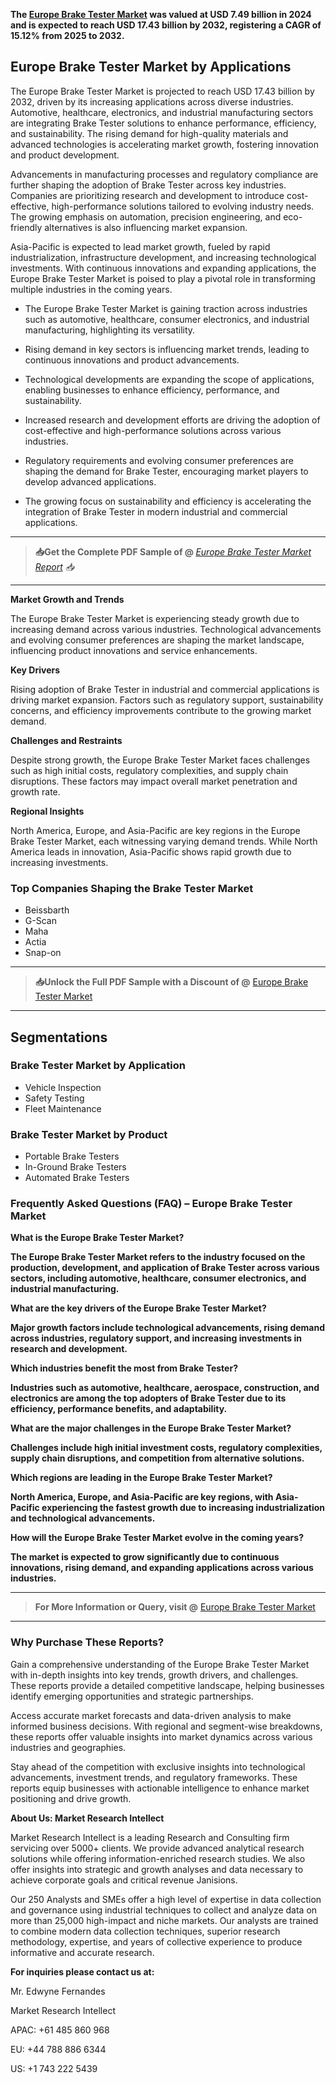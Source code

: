 <p><strong>The <a href="https://www.marketresearchintellect.com/download-sample/?rid=454615&amp;utm_source=Pulse-April-Europe&amp;utm_medium=852">Europe Brake Tester Market</a> was valued at USD 7.49 billion in 2024 and is expected to reach USD 17.43 billion by 2032, registering a CAGR of 15.12% from 2025 to 2032.</strong></p><h2>Europe Brake Tester Market by Applications&nbsp;</h2><p><p>The Europe Brake Tester Market is projected to reach USD 17.43 billion by 2032, driven by its increasing applications across diverse industries. Automotive, healthcare, electronics, and industrial manufacturing sectors are integrating Brake Tester solutions to enhance performance, efficiency, and sustainability. The rising demand for high-quality materials and advanced technologies is accelerating market growth, fostering innovation and product development.</p><p>Advancements in manufacturing processes and regulatory compliance are further shaping the adoption of Brake Tester across key industries. Companies are prioritizing research and development to introduce cost-effective, high-performance solutions tailored to evolving industry needs. The growing emphasis on automation, precision engineering, and eco-friendly alternatives is also influencing market expansion.</p><p>Asia-Pacific is expected to lead market growth, fueled by rapid industrialization, infrastructure development, and increasing technological investments. With continuous innovations and expanding applications, the Europe Brake Tester Market is poised to play a pivotal role in transforming multiple industries in the coming years.</p></p><ul><li><p>The Europe Brake Tester Market is gaining traction across industries such as automotive, healthcare, consumer electronics, and industrial manufacturing, highlighting its versatility.</p></li><li><p>Rising demand in key sectors is influencing market trends, leading to continuous innovations and product advancements.</p></li><li><p>Technological developments are expanding the scope of applications, enabling businesses to enhance efficiency, performance, and sustainability.</p></li><li><p>Increased research and development efforts are driving the adoption of cost-effective and high-performance solutions across various industries.</p></li><li><p>Regulatory requirements and evolving consumer preferences are shaping the demand for Brake Tester, encouraging market players to develop advanced applications.</p></li><li><p>The growing focus on sustainability and efficiency is accelerating the integration of Brake Tester in modern industrial and commercial applications.</p></li></ul><hr /><blockquote><p><strong><span class="font-[700]">📥Get the Complete PDF Sample of @ </span></strong><em><span class="font-[700]"><a href="https://www.marketresearchintellect.com/download-sample/?rid=454615&amp;utm_source=Pulse-April-Europe&amp;utm_medium=852" target="_blank" data-tracking-control-name="article-ssr-frontend-pulse_little-text-block" data-tracking-will-navigate="" data-test-link="">Europe Brake Tester Market Report</a>&nbsp;📥</span></em></p></blockquote><hr /><p class="" data-start="77" data-end="360"><strong data-start="77" data-end="105">Market Growth and Trends</strong></p><p class="" data-start="77" data-end="360">The Europe Brake Tester Market is experiencing steady growth due to increasing demand across various industries. Technological advancements and evolving consumer preferences are shaping the market landscape, influencing product innovations and service enhancements.</p><p class="" data-start="362" data-end="606"><strong data-start="362" data-end="377">Key Drivers</strong></p><p class="" data-start="362" data-end="606">Rising adoption of Brake Tester in industrial and commercial applications is driving market expansion. Factors such as regulatory support, sustainability concerns, and efficiency improvements contribute to the growing market demand.</p><p class="" data-start="608" data-end="849"><strong data-start="608" data-end="637">Challenges and Restraints</strong></p><p class="" data-start="608" data-end="849">Despite strong growth, the Europe Brake Tester Market faces challenges such as high initial costs, regulatory complexities, and supply chain disruptions. These factors may impact overall market penetration and growth rate.</p><p class="" data-start="851" data-end="1095"><strong data-start="851" data-end="872">Regional Insights</strong></p><p class="" data-start="851" data-end="1095">North America, Europe, and Asia-Pacific are key regions in the Europe Brake Tester Market, each witnessing varying demand trends. While North America leads in innovation, Asia-Pacific shows rapid growth due to increasing investments.</p><p><h3>Top Companies Shaping the Brake Tester Market </h3><ul><li>Beissbarth</li><li> G-Scan</li><li> Maha</li><li> Actia</li><li> Snap-on</li></ul></p><hr /><blockquote><p><strong>📥Unlock the Full PDF Sample with a Discount of @</strong> <a href="https://www.marketresearchintellect.com/ask-for-discount/?rid=454615&amp;utm_source=Pulse-April-Europe&amp;utm_medium=852">Europe Brake Tester Market</a></p></blockquote><hr /><p><h2>Segmentations</h2><h3>Brake Tester Market by Application</h3><ul><li>Vehicle Inspection</li><li> Safety Testing</li><li> Fleet Maintenance</li></ul><h3>Brake Tester Market by Product</h3><ul><li>Portable Brake Testers</li><li> In-Ground Brake Testers</li><li> Automated Brake Testers</li></ul></p><h3><strong>Frequently Asked Questions (FAQ) &ndash; Europe Brake Tester Market</strong></h3><p><strong>What is the Europe Brake Tester Market?</strong></p><p><strong>The Europe Brake Tester Market refers to the industry focused on the production, development, and application of Brake Tester across various sectors, including automotive, healthcare, consumer electronics, and industrial manufacturing.</strong></p><p><strong>What are the key drivers of the Europe Brake Tester Market?</strong></p><p><strong>Major growth factors include technological advancements, rising demand across industries, regulatory support, and increasing investments in research and development.</strong></p><p><strong>Which industries benefit the most from Brake Tester?</strong></p><p><strong>Industries such as automotive, healthcare, aerospace, construction, and electronics are among the top adopters of Brake Tester due to its efficiency, performance benefits, and adaptability.</strong></p><p><strong>What are the major challenges in the Europe Brake Tester Market?</strong></p><p><strong>Challenges include high initial investment costs, regulatory complexities, supply chain disruptions, and competition from alternative solutions.</strong></p><p><strong>Which regions are leading in the Europe Brake Tester Market?</strong></p><p><strong>North America, Europe, and Asia-Pacific are key regions, with Asia-Pacific experiencing the fastest growth due to increasing industrialization and technological advancements.</strong></p><p><strong>How will the Europe Brake Tester Market evolve in the coming years?</strong></p><p><strong>The market is expected to grow significantly due to continuous innovations, rising demand, and expanding applications across various industries.</strong></p><hr /><blockquote><p><span class="font-[700]"><strong>For More Information or Query, visit&nbsp;@</strong>&nbsp;</span><span class="font-[700]"><a href="https://www.marketresearchintellect.com/product/global-brake-tester-market-size-and-forecast/?utm_source=Linkedin&utm_medium=852" target="_blank" data-tracking-control-name="article-ssr-frontend-pulse_little-text-block" data-tracking-will-navigate="" data-test-link="">Europe Brake Tester Market</a></span></p></blockquote><hr /><h3><strong data-start="0" data-end="31">Why Purchase These Reports?</strong></h3><p class="" data-start="35" data-end="297">Gain a comprehensive understanding of the Europe Brake Tester Market with in-depth insights into key trends, growth drivers, and challenges. These reports provide a detailed competitive landscape, helping businesses identify emerging opportunities and strategic partnerships.</p><p class="" data-start="299" data-end="540">Access accurate market forecasts and data-driven analysis to make informed business decisions. With regional and segment-wise breakdowns, these reports offer valuable insights into market dynamics across various industries and geographies.</p><p class="" data-start="542" data-end="784">Stay ahead of the competition with exclusive insights into technological advancements, investment trends, and regulatory frameworks. These reports equip businesses with actionable intelligence to enhance market positioning and drive growth.</p><p><strong><span class="font-[700]">About Us: Market Research Intellect</span></strong></p><p><span class="">Market Research Intellect is a leading Research and Consulting firm servicing over 5000+ clients. We provide advanced analytical research solutions while offering information-enriched research studies.&nbsp;</span>We also offer insights into strategic and growth analyses and data necessary to achieve corporate goals and critical revenue Janisions.</p><p><span class="">Our 250 Analysts and SMEs offer a high level of expertise in data collection and governance using industrial techniques to collect and analyze data on more than 25,000 high-impact and niche markets. Our analysts are trained to combine modern data collection techniques, superior research methodology, expertise, and years of collective experience to produce informative and accurate research.</span></p><p><strong>For inquiries please contact us at:</strong></p><p>Mr. Edwyne Fernandes</p><p>Market Research Intellect</p><p>APAC: +61 485 860 968</p><p>EU: +44 788 886 6344</p><p>US: +1 743 222 5439</p>